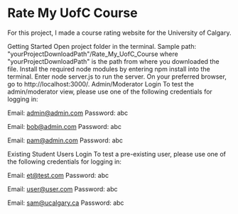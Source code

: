 # Rate My UofC Course


For this project, I made a course rating website for the University of Calgary.

Getting Started
Open project folder in the terminal. Sample path: "yourProjectDownloadPath"/Rate_My_UofC_Course where "yourProjectDownloadPath" is the path from where you downloaded the file.
Install the required node modules by entering npm install into the terminal.
Enter node server.js to run the server.
On your preferred browser, go to http://localhost:3000/.
Admin/Moderator Login
To test the admin/moderator view, please use one of the following credentials for logging in:

Email: admin@admin.com
Password: abc

Email: bob@admin.com
Password: abc

Email: pam@admin.com
Password: abc

Existing Student Users Login
To test a pre-existing user, please use one of the following credentials for logging in:

Email: et@test.com
Password: abc

Email: user@user.com
Password: abc

Email: sam@ucalgary.ca
Password: abc
